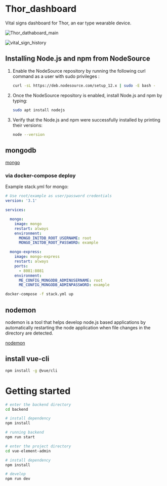 # Thor_dashboard
Vital signs dashboard for Thor, an ear type wearable device.

![Thor_dathaboard_main](https://imgur.com/V7JYSWQ.png)

![vital_sign_history](https://imgur.com/PxnOjvz.png)


## Installing Node.js and npm from NodeSource

1. Enable the NodeSource repository by running the following curl command as a user with sudo privileges :

    ```bash
    curl -sL https://deb.nodesource.com/setup_12.x | sudo -E bash -
    ```

2. Once the NodeSource repository is enabled, install Node.js and npm by typing:

    ```bash
    sudo apt install nodejs
    ```

3. Verify that the Node.js and npm were successfully installed by printing their versions:

    ```bash
    node --version
    ```

## mongodb

[mongo](https://hub.docker.com/_/mongo)

### via docker-compose deploy

Example stack.yml for mongo:

```yaml
# Use root/example as user/password credentials
version: '3.1'

services:

  mongo:
    image: mongo
    restart: always
    environment:
      MONGO_INITDB_ROOT_USERNAME: root
      MONGO_INITDB_ROOT_PASSWORD: example

  mongo-express:
    image: mongo-express
    restart: always
    ports:
      - 8081:8081
    environment:
      ME_CONFIG_MONGODB_ADMINUSERNAME: root
      ME_CONFIG_MONGODB_ADMINPASSWORD: example
```

```bash
docker-compose -f stack.yml up
```

## nodemon

nodemon is a tool that helps develop node.js based applications by automatically restarting the node application when file changes in the directory are detected.

[nodemon](https://www.npmjs.com/package/nodemon)

## install vue-cli

```bash
npm install -g @vue/cli
```

# Getting started

```bash
# enter the backend directory
cd backend

# install dependency
npm install

# running backend
npm run start
```

```bash
# enter the project directory
cd vue-element-admin

# install dependency
npm install

# develop
npm run dev
```


